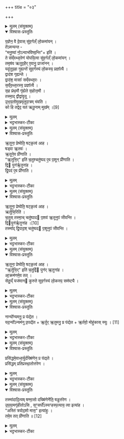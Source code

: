 +++
title = "०३"

+++

<details><summary>मूलम् (संयुक्तम्)</summary>

य॒ज्ञेन॒ वै दे॒वास्सु॑व॒र्गल्ँलो॒कमा॑य॒न्ते॑ऽमन्यन्त मनु॒ष्या॑ नो॒ऽन्वाभ॑विष्य॒न्तीति॒ ते स॑व्ँवथ्स॒रेण॑ योपयि॒त्वा सु॑व॒र्गल्ँलो॒कमा॑य॒न्तमृष॑य ऋतुग्र॒हैरे॒वानु॒ प्राजा॑न॒न्॒यदृ॑तुग्र॒हा गृ॒ह्यन्ते॑ सुव॒र्गस्य॑ लो॒कस्य॒ प्रज्ञा᳚त्यै॒ द्वाद॑श गृह्यन्ते॒ द्वाद॑श॒ मासाः᳚ सव्ँवथ्स॒रस्स॑व्ँवथ्स॒रस्य॒ प्रज्ञा᳚त्यै स॒ह प्र॑थ॒मौ गृ॑ह्येते स॒होत्त॒मौ तस्मा॒द्द्वौद्वा॑वृ॒तू उ॑भ॒यतो॑मुखमृतुपा॒त्रम्भ॑वति॒ कः [9]  
हि तद्वेद॒ यत॑ ऋतू॒नाम्मुख॑म्
</details>

<details open><summary>विश्वास-प्रस्तुतिः</summary>

य॒ज्ञेन॒ वै दे॒वास् सु॑व॒र्गल्ँ लो॒कमा॑यन् ।  
ते॑ऽमन्यन्त -  
"मनु॒ष्या॑ नो॒ऽन्वाभ॑विष्य॒न्ति"+ इति॑ ।  
ते स॑व्ँवथ्स॒रेण॑ योपयि॒त्वा सु॑व॒र्गल्ँ लो॒कमा॑यन् ।  
तमृष॑य ऋतुग्र॒हैर् ए॒वानु॒ प्राजा॑नन् ।  
यदृ॑तुग्र॒हा गृ॒ह्यन्ते॑ सुव॒र्गस्य॑ लो॒कस्य॒ प्रज्ञा᳚त्यै ।  
द्वाद॑श गृह्यन्ते ।  
द्वाद॑श॒ मासाः᳚ सव्ँवथ्स॒रः ।  
स॒व्ँव॒थ्स॒रस्य॒ प्रज्ञा᳚त्यै ।  
स॒ह प्र॑थ॒मौ गृ॑ह्येते स॒होत्त॒मौ ।  
तस्मा॒द् द्वौद्वा॑वृ॒तू ।  
उ॒भ॒य॒तो॑मुखमृतुपा॒त्रम् भ॑वति ।  
को हि तद्वेद॒ यत॑ ऋतू॒नाम् मुख᳚म् ।[9]  
</details>

<details><summary>मूलम्</summary>

य॒ज्ञेन॒ वै दे॒वास् सु॑व॒र्गल्ँ लो॒कमा॑यन् ।  
ते॑ऽमन्यन्त -  
"मनु॒ष्या॑ नो॒ऽन्वाभ॑विष्य॒न्ति"+ इति॑ ।  
ते स॑व्ँवथ्स॒रेण॑ योपयि॒त्वा सु॑व॒र्गल्ँ लो॒कमा॑यन् ।  
तमृष॑य ऋतुग्र॒हैर् ए॒वानु॒ प्राजा॑नन् ।  
यदृ॑तुग्र॒हा गृ॒ह्यन्ते॑ सुव॒र्गस्य॑ लो॒कस्य॒ प्रज्ञा᳚त्यै ।  
द्वाद॑श गृह्यन्ते ।  
द्वाद॑श॒ मासाः᳚ सव्ँवथ्स॒रः ।  
स॒व्ँव॒थ्स॒रस्य॒ प्रज्ञा᳚त्यै ।  
स॒ह प्र॑थ॒मौ गृ॑ह्येते स॒होत्त॒मौ ।  
तस्मा॒द् द्वौद्वा॑वृ॒तू ।  
उ॒भ॒य॒तो॑मुखमृतुपा॒त्रम् भ॑वति ।  
को हि तद्वेद॒ यत॑ ऋतू॒नाम् मुख᳚म् ।[9]  
</details>

<details><summary>भट्टभास्कर-टीका</summary>

1यज्ञेन वा इत्यादि ॥ गतम् । अस्मदनुसारेण स्वर्गमागमिष्यन्तीति । अथ ते संवत्सरेण योपयित्वा मोहयित्वा मनुष्यान् स्वर्गं गताः । संवत्सरमहिमाक्षिप्तचेतसो मनुष्याः स्वर्गं नाद्रियन्ते । युप विमोहने । अथ ऋषयः तं स्वर्गं ऋतुग्रहैरेवानुप्राजानम् प्रज्ञातवन्तः । तस्मादृतुग्रहाणां ग्रहणं स्वर्गस्य प्रज्ञात्यै भवति । द्वादशानां ग्रहणं द्वादशमासात्मकसंवत्सरस्य प्रज्ञात्यै भवति । संवत्सरस्य हि प्रज्ञानेन मोहनिवृत्त्या स्वर्गः प्रज्ञातो भवति । प्रथमौ उत्तमौ च सह गृह्येते । सामर्थ्यादन्ये भेदेन गृह्यन्ते इति गम्यते । तस्माद्द्वौ द्वौ ऋतू ऋत्ववयवौ द्वौ मासौ एक ऋतुरिति यावत् । उभयत इत्यादि । को नाम तद्वेद । किम्? यतः प्रभृति ऋतूनां मुखमुपक्रमः ऋतुधर्माणां प्रवृत्त्यारम्भः केन चिदपि न ज्ञायते अत्रैव मुखं स्यादिति । तस्य च दुर्ज्ञानत्वादुभयतो मुखे ऋतुपात्रे भवतः ॥
</details>

<details><summary>मूलम् (संयुक्तम्)</summary>

ऋ॒तुना॒ प्रेष्येति॒ षट्कृत्व॑ आह॒ षड्वा ऋ॒तव॑ ऋ॒तूने॒व प्री॑णात्यृ॒तुभि॒रिति॑ च॒तुश्चतु॑ष्पद ए॒व प॒शून्प्री॑णाति॒ द्वि पुन॑र्ऋ॒तुना॑ह द्वि॒पद॑ ए॒व प्री॑णात्य्
</details>

<details open><summary>विश्वास-प्रस्तुतिः</summary>

ऋ॒तुना॒ प्रेष्येति॒ षट्कृत्व॑ आह ।  
षड्वा ऋ॒तवः॑ ।  
ऋ॒तूने॒व प्री॑णाति ।  
"ऋ॒तुभि॒र्" इति॑
च॒तुश्चतु॑ष्पद ए॒व प॒शून् प्री॑णाति ।  
द्वि पुन॑र्ऋ॒तुना॑ह ।  
द्वि॒पद॑ ए॒व प्री॑णाति ।  
</details>

<details><summary>मूलम्</summary>

ऋ॒तुना॒ प्रेष्येति॒ षट्कृत्व॑ आह ।  
षड्वा ऋ॒तवः॑ ।  
ऋ॒तूने॒व प्री॑णाति ।  
"ऋ॒तुभि॒र्" इति॑
च॒तुश्चतु॑ष्पद ए॒व प॒शून् प्री॑णाति ।  
द्वि पुन॑र्ऋ॒तुना॑ह ।  
द्वि॒पद॑ ए॒व प्री॑णाति ।  
</details>

<details><summary>भट्टभास्कर-टीका</summary>

2ऋतुनेत्यादि ॥ ऋतुना प्रेष्येति आद्येषु त्रिषु अध्वर्युराह । एवं त्रिषु प्रतिप्रस्थाता । एवं षट्कृत्व आह । षड्वा इत्यादि । गतम् । ऋतुभिरित्यादि । पात्रयोर्मुखे अवाङ्मुखमपर्यावृत्य ऋतुभिः प्रेष्येति सप्तमादिषु द्वयोरध्वर्युराह । एवं द्वयोः प्रतिप्रस्थाता । एवं चतुराह । चतुष्पदः पशून् गवादीन् प्रीणाति । द्विः पुनरित्यादि । पुनः पात्रयोर्मुखे पर्यावृत्य ऋतुना प्रेष्येति सकृदध्वर्युराह । एवं सकृत्प्रतिप्रस्थाता । एवं द्विराह । द्विपदः पशून् मनुष्यादीन् प्रीणाति ॥
</details>

<details><summary>मूलम् (संयुक्तम्)</summary>

ऋ॒तुना॒ प्रेष्येति॒ षट्कृत्व॑ आह॒र्तुभि॒रिति॑ च॒तुस्तस्मा॒च्चतु॑ष्पाद प॒शव॑ ऋ॒तूनुप॑ जीवन्ति॒ द्विः [10]  
पुन॑र्ऋ॒तुना॑ह॒ तस्मा᳚द्द्वि॒पाद॒श्चतु॑ष्पद प॒शूनुप॑ जीवन्त्य्
</details>

<details open><summary>विश्वास-प्रस्तुतिः</summary>

ऋ॒तुना॒ प्रेष्येति॒ षट्कृत्व॑ आह ।  
ऋर्तुभि॒रिति॑ ।  
च॒तुस् तस्मा॒च् चतु॑ष्पाद प॒शव॑ ऋ॒तूनुप॑ जीवन्ति ।  
द्विपुन॑र्ऋ॒तुना॑ह ।[10]  
तस्मा᳚द् द्वि॒पाद॒श् चतु॑ष्पद प॒शूनुप॑ जीवन्ति ।
</details>

<details><summary>मूलम्</summary>

ऋ॒तुना॒ प्रेष्येति॒ षट्कृत्व॑ आह ।  
ऋर्तुभि॒रिति॑ ।  
च॒तुस् तस्मा॒च् चतु॑ष्पाद प॒शव॑ ऋ॒तूनुप॑ जीवन्ति ।  
द्विपुन॑र्ऋ॒तुना॑ह ।[10]  
तस्मा᳚द् द्वि॒पाद॒श् चतु॑ष्पद प॒शूनुप॑ जीवन्ति ।
</details>

<details><summary>भट्टभास्कर-टीका</summary>

3एवं षण्णां चतुर्णां द्वयोश्च पृथक्पृथक् स्तुतिः कृता । इदानीं संघातं स्तोतुमाह - ऋतुनेत्यादि ॥ यस्मादेवं षट्कृत्वः चतुष्कृत्वश्चाह तस्माच्चतुष्पादः पशवः गवादयः ऋतूनुपजीवन्ति ऋतुधर्मान् शीतोष्णादीनुपजीवन्ति । ततः पुनश्च यस्मात् 'ऋतुना' इति द्विराह तस्माद्द्विपादः पशवः चतुष्पदश्च पशून् क्षीरादिभोगेनोपजीवन्ति ॥
</details>

<details><summary>मूलम् (संयुक्तम्)</summary>

ऋ॒तुना॒ प्रेष्येति॒ षट्कृत्व॑ आह॒र्तुभि॒रिति॑ च॒तुर्द्वि पुन॑र्ऋ॒तुना॑हा॒क्रम॑णमे॒व तथ्सेतु॒य्ँयज॑मान कुरुते सुव॒र्गस्य॑ लो॒कस्य॒ सम॑ष्ट्यै॒
</details>

<details open><summary>विश्वास-प्रस्तुतिः</summary>

ऋ॒तुना॒ प्रेष्येति॒ षट्कृत्व॑ आह ।  
"ऋ॒र्तुभि॒र्" इति॑ च॒तुर्द्वि पुन॑र् ऋ॒तुना॑ह ।  
आ॒क्रम॑णमे॒व तत् ।  
सेतु॒य्ँ यज॑मान कुरुते सुव॒र्गस्य॑ लो॒कस्य॒ सम॑ष्ट्यै ।
</details>

<details><summary>मूलम्</summary>

ऋ॒तुना॒ प्रेष्येति॒ षट्कृत्व॑ आह ।  
"ऋ॒र्तुभि॒र्" इति॑ च॒तुर्द्वि पुन॑र् ऋ॒तुना॑ह ।  
आ॒क्रम॑णमे॒व तत् ।  
सेतु॒य्ँ यज॑मान कुरुते सुव॒र्गस्य॑ लो॒कस्य॒ सम॑ष्ट्यै ।
</details>

<details><summary>भट्टभास्कर-टीका</summary>

4इदानीं संघातस्य स्तुत्यन्तरं क्रियते - ऋतुनेत्यादि ॥ ऋतुना ऋतुभिः ऋतुनेति षट्कृत्वः चतुः द्विश्च यद्वचनं तदाक्रमणं सोपानं सेतुं गमनमार्गं यजमानः कुरुते स्वर्गस्य समष्टवै प्राप्त्यर्थम् ॥
</details>

<details><summary>मूलम् (संयुक्तम्)</summary>

नान्यो᳚न्यमनु॒ प्र प॑द्येत॒ यद॒न्यो᳚ऽन्यम॑नु प्र॒पद्ये॑त॒र्तुर्ऋ॒तुमनु॒ प्र प॑द्येत॒र्तवो॒ मोहु॑कास्स्युः [11]  
</details>

<details open><summary>विश्वास-प्रस्तुतिः</summary>

नान्यो᳚न्यमनु॒ प्र प॑द्येत ।  
यद॒न्यो᳚ऽन्यम॑नु प्र॒पद्ये॑त + ऋ॒र्तुर् ऋ॒तुमनु॒ प्र प॑द्येत +
ऋ॒र्तवो॒ मोहु॑कास् स्युः । [11]  
</details>

<details><summary>मूलम्</summary>

नान्यो᳚न्यमनु॒ प्र प॑द्येत ।  
यद॒न्यो᳚ऽन्यम॑नु प्र॒पद्ये॑त + ऋ॒र्तुर् ऋ॒तुमनु॒ प्र प॑द्येत +
ऋ॒र्तवो॒ मोहु॑कास् स्युः । [11]  
</details>

<details><summary>भट्टभास्कर-टीका</summary>

5नान्योन्यमित्यादि ॥ परस्परस्यानुप्रवृत्तिं न कुर्यातामध्वर्युप्रतिप्रस्थातारौ । यदैको हविर्धानान्निष्क्रामति नेतरस्तदा निष्क्रामेत् । अपितु प्रविशेत् । यदैकः प्रविशति नेतरस्तदा प्रविशेत्, अपितु निष्क्रामेत् । द्वार्येव संभवति ततः प्रविशन्तमेवाध्वर्युं प्रतिप्रस्थाता ग्रहेण परिगृह्णाति । निष्क्रामन्तमध्वर्युं पात्रेण परिगृह्णाति । यदान्योन्यमनुमपद्येत तदा ऋतुः ऋत्वन्तरमनुप्रपद्येत एकप्रवृत्ते इतरः प्रवर्तेत । ततश्च ऋतवो मोहुका मोहनशीलाः संकीर्णस्वभावास्स्युः । छान्दस उकञ् ॥
</details>

<details><summary>मूलम् (संयुक्तम्)</summary>

प्रसि॑द्धमे॒वाध्व॒र्युर्दख्षि॑णेन॒ प्र प॑द्यते॒ प्रसि॑द्धम्प्रतिप्रस्था॒तोत्त॑रेण॒
</details>

<details open><summary>विश्वास-प्रस्तुतिः</summary>

प्रसि॑द्धमे॒वाध्व॒र्युर्दख्षि॑णेन॒ प्र प॑द्यते ।  
प्रसि॑द्धम् प्रतिप्रस्था॒तोत्त॑रेण ।  
</details>

<details><summary>मूलम्</summary>

प्रसि॑द्धमे॒वाध्व॒र्युर्दख्षि॑णेन॒ प्र प॑द्यते ।  
प्रसि॑द्धम् प्रतिप्रस्था॒तोत्त॑रेण ।  
</details>

<details><summary>भट्टभास्कर-टीका</summary>

6प्रसिद्धमेवेत्यादि ॥ गमनसिद्धेरारम्भः प्रसिद्धं उपक्रमतः प्रभृति अव्यवधानेन दक्षिणेन प्रतिपद्यते अध्वर्युः । अतः प्रभृति प्रतिप्रस्थाता च उत्तरेण प्रसिद्धमेव प्रतिपद्यते । यद्वा - प्रसिद्धं प्रथमसिद्धं मार्गं दक्षिणेनोत्तरं उत्तरमार्गं प्रतिपद्यते दक्षिणतोपक्रम्य गच्छेत् ॥
</details>

<details><summary>मूलम् (संयुक्तम्)</summary>

तस्मा॑दादि॒त्यष्षण्मा॒सो दख्षि॑णेनैति॒ षडुत्त॑रेणोपया॒मगृ॑हीतोऽसि स॒ꣳ॒सर्पो᳚ऽस्यꣳहस्प॒त्याय॒ त्वेत्या॒हास्ति॑ त्रयोद॒शो मास॒ इत्या॑हु॒स्तमे॒व तत्प्री॑णाति ॥ [12]  
</details>

<details open><summary>विश्वास-प्रस्तुतिः</summary>

तस्मा॑दादि॒त्यष् षण्मा॒सो दख्षि॑णेनैति॒ षडुत्त॑रेण ।  
उ॒प॒या॒मगृ॑हीतोऽसि , स॒ꣳ॒सर्पो᳚ऽस्यꣳहस्प॒त्याय॒ त्वा इत्या॑ह ।  
"अस्ति॑ त्रयोद॒शो मास॒" इत्या॑हुः ।  
तमे॒व तत् प्री॑णाति ॥ [12]  
</details>

<details><summary>मूलम्</summary>

तस्मा॑दादि॒त्यष् षण्मा॒सो दख्षि॑णेनैति॒ षडुत्त॑रेण ।  
उ॒प॒या॒मगृ॑हीतोऽसि , स॒ꣳ॒सर्पो᳚ऽस्यꣳहस्प॒त्याय॒ त्वा इत्या॑ह ।  
"अस्ति॑ त्रयोद॒शो मास॒" इत्या॑हुः ।  
तमे॒व तत् प्री॑णाति ॥ [12]  
</details>

<details><summary>भट्टभास्कर-टीका</summary>

7तस्मादिति ॥ आदित्यः आषाढादीन् षण्मासान् दक्षिणेनैति दक्षिणस्यां दिशि गच्छति । 'एनबन्यतरस्याम्' इत्येनप्प्रत्ययः । अथ तैषादीत् षण्मासान् उत्तरेणादित्यो गच्छति । स एव प्रत्ययः । उपयामगृहीतोसीत्यादि । गतम् । तद्ग्रहणं योधिकमासस्तमेव मासं प्रीणाति प्रीणयति त्रयोदशेन ग्रहणेन ॥

इति षष्ठे पञ्चमे तृतीयोनुवाकः ॥  
</details>
